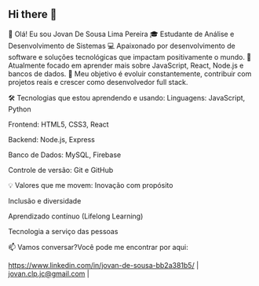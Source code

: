 ## Hi there 👋

👋 Olá! Eu sou Jovan De Sousa Lima Pereira
🎓 Estudante de Análise e Desenvolvimento de Sistemas
💻 Apaixonado por desenvolvimento de software e soluções tecnológicas que impactam positivamente o mundo.
🌱 Atualmente focado em aprender mais sobre JavaScript, React, Node.js e bancos de dados.
🚀 Meu objetivo é evoluir constantemente, contribuir com projetos reais e crescer como desenvolvedor full stack.

🛠️ Tecnologias que estou aprendendo e usando:
Linguagens: JavaScript, Python

Frontend: HTML5, CSS3, React

Backend: Node.js, Express

Banco de Dados: MySQL, Firebase

Controle de versão: Git e GitHub

💡 Valores que me movem:
Inovação com propósito

Inclusão e diversidade

Aprendizado contínuo (Lifelong Learning)

Tecnologia a serviço das pessoas

📫 Vamos conversar?Você pode me encontrar por aqui:

https://www.linkedin.com/in/jovan-de-sousa-bb2a381b5/ | jovan.clp.jc@gmail.com | 
